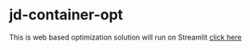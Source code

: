 # jd-container-opt

This is web based optimization solution will run on Streamlit [click here](s2syc97cbhpmmv4yxbxb7o.streamlit.app)
